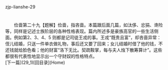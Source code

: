  <meta HTTP-EQUIV="Content-Type" CONTENT="text/html; charset=utf-8">
zjp-lianshe-29
<h1 class="break"></h1>
　　俭啬第二十九【题解】俭啬，指吝啬。本篇跟后面几篇，如汰侈、忿狷、谗险等，同样是记述士族阶层的各种性格表现。篇内所述多是豪族高官的一些生活侧面。例如第2、3、4、5 则都是记司徒王戎的事。王戎“既贵且富”，却吝啬异常：侄儿结婚，只送一件单衣做礼物，事后还又要了回来；女儿结婚时借了他的钱，不还钱就给脸色看；他的财富“洛下无比。契疏鞍掌，每与夫人烛下散筹算计”。这些都很有代表性地显示出一个守财奴的性格特点。
<br>[下一篇](29_1)[回目录](Home)
